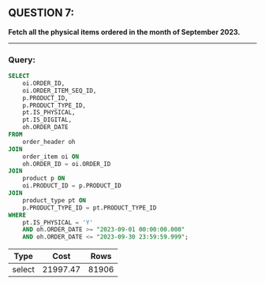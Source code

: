 ## QUESTION 7:  
**Fetch all the physical items ordered in the month of September 2023.**  

---

### Query:
```sql
SELECT
    oi.ORDER_ID,
    oi.ORDER_ITEM_SEQ_ID,
    p.PRODUCT_ID,
    p.PRODUCT_TYPE_ID,
    pt.IS_PHYSICAL,
    pt.IS_DIGITAL,
    oh.ORDER_DATE
FROM
    order_header oh
JOIN 
    order_item oi ON
    oh.ORDER_ID = oi.ORDER_ID
JOIN 
    product p ON
    oi.PRODUCT_ID = p.PRODUCT_ID
JOIN 
    product_type pt ON
    p.PRODUCT_TYPE_ID = pt.PRODUCT_TYPE_ID
WHERE
    pt.IS_PHYSICAL = 'Y'
    AND oh.ORDER_DATE >= "2023-09-01 00:00:00.000"
    AND oh.ORDER_DATE <= "2023-09-30 23:59:59.999";

```

| Type   | Cost     | Rows  |
|--------|----------|-------|
| select | 21997.47 | 81906 |
